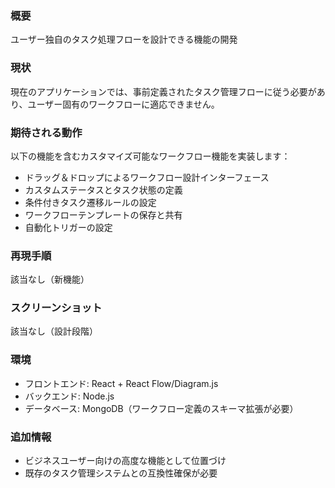 ### 概要
ユーザー独自のタスク処理フローを設計できる機能の開発

### 現状
現在のアプリケーションでは、事前定義されたタスク管理フローに従う必要があり、ユーザー固有のワークフローに適応できません。

### 期待される動作
以下の機能を含むカスタマイズ可能なワークフロー機能を実装します：
- ドラッグ＆ドロップによるワークフロー設計インターフェース
- カスタムステータスとタスク状態の定義
- 条件付きタスク遷移ルールの設定
- ワークフローテンプレートの保存と共有
- 自動化トリガーの設定

### 再現手順
該当なし（新機能）

### スクリーンショット
該当なし（設計段階）

### 環境
- フロントエンド: React + React Flow/Diagram.js
- バックエンド: Node.js
- データベース: MongoDB（ワークフロー定義のスキーマ拡張が必要）

### 追加情報
- ビジネスユーザー向けの高度な機能として位置づけ
- 既存のタスク管理システムとの互換性確保が必要

